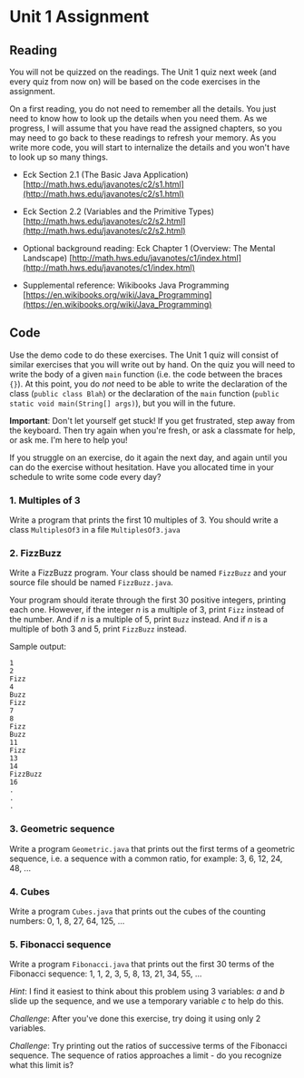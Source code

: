 # Unit 1 Assignment

## Reading

You will not be quizzed on the readings.  The Unit 1 quiz next week (and
every quiz from now on) will be based on the code exercises in the
assignment.

On a first reading, you do not need to remember all the details.  You just
need to know how to look up the details when you need them.  As we progress,
I will assume that you have read the assigned chapters, so you may need to go
back to these readings to refresh your memory.  As you write more code, you
will start to internalize the details and you won't have to look up so many
things.


* Eck Section 2.1 (The Basic Java Application)
    [http://math.hws.edu/javanotes/c2/s1.html](http://math.hws.edu/javanotes/c2/s1.html)

* Eck Section 2.2 (Variables and the Primitive Types)
    [http://math.hws.edu/javanotes/c2/s2.html](http://math.hws.edu/javanotes/c2/s2.html)

* Optional background reading: Eck Chapter 1 (Overview: The Mental Landscape)
    [http://math.hws.edu/javanotes/c1/index.html](http://math.hws.edu/javanotes/c1/index.html)

* Supplemental reference: Wikibooks Java Programming
    [https://en.wikibooks.org/wiki/Java_Programming](https://en.wikibooks.org/wiki/Java_Programming)


## Code

Use the demo code to do these exercises.  The Unit 1 quiz will consist of
similar exercises that you will write out by hand.  On the quiz you will need
to write the body of a given `main` function (i.e. the code between the braces
`{}`).  At this point, you do _not_ need to be able to write the declaration of
the class (`public class Blah`) or the declaration of the `main` function
(`public static void main(String[] args)`), but you will in the future.

__Important__:   Don't let yourself get stuck!  If you get frustrated, step
away from the keyboard.  Then try again when you're fresh, or ask a classmate
for help, or ask me.  I'm here to help you!  

If you struggle on an exercise, do it again the next day, and again until you
can do the exercise without hesitation.  Have you allocated time in your
schedule to write some code every day?


### 1. Multiples of 3

Write a program that prints the first 10 multiples of 3.  You should write a
class `MultiplesOf3` in a file `MultiplesOf3.java` 


### 2. FizzBuzz

Write a FizzBuzz program.  Your class should be named `FizzBuzz` and your
source file should be named `FizzBuzz.java`.

Your program should iterate through the first 30 positive integers, printing
each one.  However, if the integer $n$ is a multiple of 3, print `Fizz` instead
of the number.  And if $n$ is a multiple of 5, print `Buzz` instead.  And if
$n$ is a multiple of both 3 and 5, print `FizzBuzz` instead.

Sample output:
```
1
2
Fizz
4
Buzz
Fizz
7
8
Fizz
Buzz
11
Fizz
13
14
FizzBuzz
16
.
.
.
```

### 3. Geometric sequence

Write a program `Geometric.java` that prints out the first terms of a geometric
sequence, i.e. a sequence with a common ratio, for example: 3, 6, 12, 24, 48,
...


### 4. Cubes

Write a program `Cubes.java` that prints out the cubes of the counting numbers:
0, 1, 8, 27, 64, 125, ...


### 5. Fibonacci sequence

Write a program `Fibonacci.java` that prints out the first 30 terms of the
Fibonacci sequence: 1, 1, 2, 3, 5, 8, 13, 21, 34, 55, ...

_Hint_: I find it easiest to think about this problem using 3 variables: $a$
and $b$ slide up the sequence, and we use a temporary variable $c$ to help do
this.

_Challenge_: After you've done this exercise, try doing it using only 2
variables.

_Challenge_: Try printing out the ratios of successive terms of the Fibonacci
sequence.  The sequence of ratios approaches a limit - do you recognize what
this limit is?


